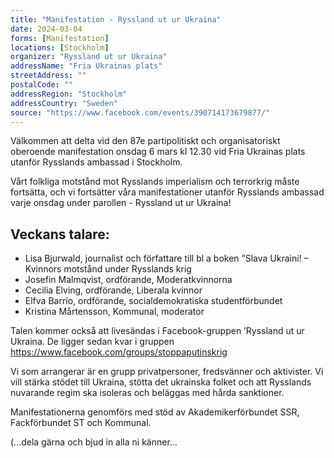 ```yaml
---
title: "Manifestation - Ryssland ut ur Ukraina"
date: 2024-03-04
forms: [Manifestation]
locations: [Stockholm]
organizer: "Ryssland ut ur Ukraina"
addressName: "Fria Ukrainas plats"
streetAddress: ""
postalCode: ""
addressRegion: "Stockholm"
addressCountry: "Sweden"
source: "https://www.facebook.com/events/390714173679877/"
---
```

Välkommen att delta vid den 87e partipolitiskt och organisatoriskt oberoende manifestation onsdag 6 mars kl 12.30 vid Fria Ukrainas plats utanför Rysslands ambassad i Stockholm.

Vårt folkliga motstånd mot Rysslands imperialism och terrorkrig måste fortsätta, och vi fortsätter våra manifestationer utanför Rysslands ambassad varje onsdag under parollen - Ryssland ut ur Ukraina!

## Veckans talare:
- Lisa Bjurwald, journalist och författare till bl a boken ”Slava Ukraini! – Kvinnors motstånd under Rysslands krig
- Josefin Malmqvist, ordförande, Moderatkvinnorna
- Cecilia Elving, ordförande, Liberala kvinnor
- Elfva Barrio, ordförande, socialdemokratiska studentförbundet
- Kristina Mårtensson, Kommunal, moderator

Talen kommer också att livesändas i Facebook-gruppen ’Ryssland ut ur Ukraina. De ligger sedan kvar i gruppen https://www.facebook.com/groups/stoppaputinskrig

Vi som arrangerar är en grupp privatpersoner, fredsvänner och aktivister. Vi vill stärka stödet till Ukraina, stötta det ukrainska folket och att Rysslands nuvarande regim ska isoleras och beläggas med hårda sanktioner.

Manifestationerna genomförs med stöd av Akademikerförbundet SSR, Fackförbundet ST och Kommunal.

(...dela gärna och bjud in alla ni känner... 

